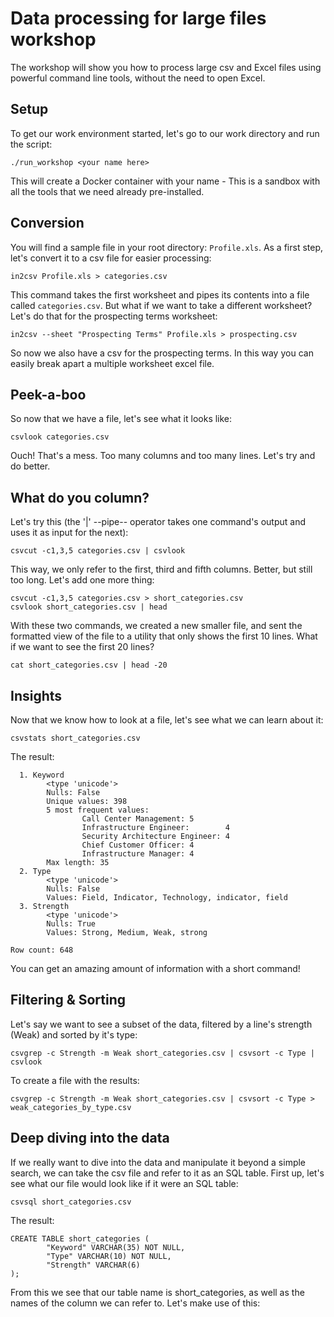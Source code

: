 # Data processing for large files workshop

The workshop will show you how to process large csv and Excel files using powerful command line tools, without the need to open Excel.

## Setup

To get our work environment started, let's go to our work directory and run the script:
```
./run_workshop <your name here>
```
This will create a Docker container with your name - This is a sandbox with all the tools that we need already pre-installed.

## Conversion
You will find a sample file in your root directory: `Profile.xls`. As a first step, let's convert it to a csv file for easier processing:
```
in2csv Profile.xls > categories.csv
```
This command takes the first worksheet and pipes its contents into a file called `categories.csv`. But what if we want to take a different worksheet? Let's do that for the prospecting terms worksheet:
```
in2csv --sheet "Prospecting Terms" Profile.xls > prospecting.csv
```
So now we also have a csv for the prospecting terms. In this way you can easily break apart a multiple worksheet excel file.
## Peek-a-boo
So now that we have a file, let's see what it looks like:
```
csvlook categories.csv
```
Ouch! That's a mess. Too many columns and too many lines. Let's try and do better.
## What do you column?
Let's try this (the '|' --pipe-- operator takes one command's output and uses it as input for the next):
```
csvcut -c1,3,5 categories.csv | csvlook
```
This way, we only refer to the first, third and fifth columns. Better, but still too long. Let's add one more thing:
```
csvcut -c1,3,5 categories.csv > short_categories.csv
csvlook short_categories.csv | head
```
With these two commands, we created a new smaller file, and sent the formatted view of the file to a utility that only shows the first 10 lines. 
What if we want to see the first 20 lines?
```
cat short_categories.csv | head -20
```
## Insights
Now that we know how to look at a file, let's see what we can learn about it:
```
csvstats short_categories.csv
```
The result:
```
  1. Keyword
        <type 'unicode'>
        Nulls: False
        Unique values: 398
        5 most frequent values:
                Call Center Management: 5
                Infrastructure Engineer:        4
                Security Architecture Engineer: 4
                Chief Customer Officer: 4
                Infrastructure Manager: 4
        Max length: 35
  2. Type
        <type 'unicode'>
        Nulls: False
        Values: Field, Indicator, Technology, indicator, field
  3. Strength
        <type 'unicode'>
        Nulls: True
        Values: Strong, Medium, Weak, strong

Row count: 648
```
You can get an amazing amount of information with a short command!
## Filtering & Sorting
Let's say we want to see a subset of the data, filtered by a line's strength (Weak) and sorted by it's type:
```
csvgrep -c Strength -m Weak short_categories.csv | csvsort -c Type | csvlook
```
To create a file with the results:
```
csvgrep -c Strength -m Weak short_categories.csv | csvsort -c Type > weak_categories_by_type.csv
```
## Deep diving into the data
If we really want to dive into the data and manipulate it beyond a simple search, we can take the csv file and refer to it as an SQL table. First up, let's see what our file would look like if it were an SQL table:
```
csvsql short_categories.csv
```
The result:
```
CREATE TABLE short_categories (
        "Keyword" VARCHAR(35) NOT NULL,
        "Type" VARCHAR(10) NOT NULL,
        "Strength" VARCHAR(6)
);
```
From this we see that our table name is short_categories, as well as the names of the column we can refer to. Let's make use of this:
```
```



